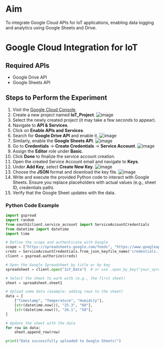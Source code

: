 # Aim
To integrate Google Cloud APIs for IoT applications, enabling data logging and analytics using Google Sheets and Drive.

# Google Cloud Integration for IoT

## Required APIs
- Google Drive API
- Google Sheets API

## Steps to Perform the Experiment

1. Visit the [Google Cloud Console](https://console.cloud.google.com/).
2. Create a new project named **IoT_Project**.
   ![image](https://github.com/user-attachments/assets/303dad42-47a4-482b-8645-22cfc209241d)
3. Select the newly created project (it may take a few seconds to appear).
4. Navigate to **API & Services**.
5. Click on **Enable APIs and Services**.
6. Search for **Google Drive API** and enable it.
   ![image](https://github.com/user-attachments/assets/09a3405f-b98b-4c50-83c2-648188561b36)
7. Similarly, enable the **Google Sheets API**.
    ![image](https://github.com/user-attachments/assets/6a3cf819-52e4-4c69-8b08-9c060156085c)
8. Go to **Credentials** -> **Create Credentials** -> **Service Account**.
    ![image](https://github.com/user-attachments/assets/4d4b1324-8737-41a3-be62-ff42c46b7378)
9. Assign the **Editor** role under **Basic**.
10. Click **Done** to finalize the service account creation.
11. Open the created Service Account email and navigate to **Keys**.
12. Under **Add Key**, select **Create New Key**.
    ![image](https://github.com/user-attachments/assets/78d945a1-c03e-4158-9a87-03fbfd6c3309)
13. Choose the **JSON** format and download the key file.
    ![image](https://github.com/user-attachments/assets/55ef112c-d068-4865-bbdd-64ef78e175a8)
14. Write and execute the provided Python code to interact with Google Sheets. Ensure you replace placeholders with actual values (e.g., sheet ID, credentials path).
15. Verify that the Google Sheet updates with the data.

### Python Code Example
```python
import gspread
import random
from oauth2client.service_account import ServiceAccountCredentials
from datetime import datetime
import time

# Define the scope and authenticate with Google
scope = ["https://spreadsheets.google.com/feeds", "https://www.googleapis.com/auth/drive"]
creds = ServiceAccountCredentials.from_json_keyfile_name('credentials.json', scope)
client = gspread.authorize(creds)

# Open the Google Spreadsheet by title or by key
spreadsheet = client.open("IoT_Data")  # or use .open_by_key("your_spreadsheet_key")

# Select the sheet to work with (e.g., the first sheet)
sheet = spreadsheet.sheet1

# Upload some data (example: adding rows to the sheet)
data = [
    ["Timestamp", "Temperature", "Humidity"],
    [str(datetime.now()), "25.3", "60"],
    [str(datetime.now()), "26.1", "58"],
]

# Update the sheet with the data
for row in data:
    sheet.append_row(row)

print("Data successfully uploaded to Google Sheets!")
```

